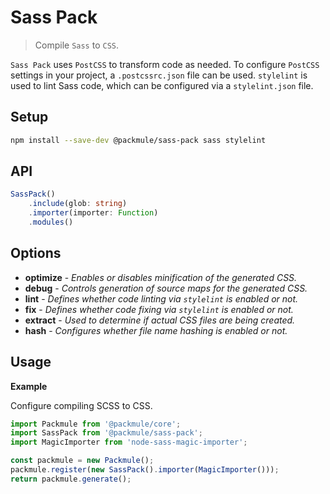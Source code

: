 # Sass Pack

> Compile `Sass` to `CSS`.

`Sass Pack` uses `PostCSS` to transform code as needed.
To configure `PostCSS` settings in your project, a `.postcssrc.json`
file can be used. `stylelint` is used to lint Sass code, which can
be configured via a `stylelint.json` file.

## Setup

```bash
npm install --save-dev @packmule/sass-pack sass stylelint
```

## API

```ts
SassPack()
    .include(glob: string)
    .importer(importer: Function)
    .modules()
```

## Options

-   **optimize** - _Enables or disables minification of the generated CSS._
-   **debug** - _Controls generation of source maps for the generated CSS._
-   **lint** - _Defines whether code linting via `stylelint` is enabled or not._
-   **fix** - _Defines whether code fixing via `stylelint` is enabled or not._
-   **extract** - _Used to determine if actual CSS files are being created._
-   **hash** - _Configures whether file name hashing is enabled or not._

## Usage

**Example**

Configure compiling SCSS to CSS.

```ts
import Packmule from '@packmule/core';
import SassPack from '@packmule/sass-pack';
import MagicImporter from 'node-sass-magic-importer';

const packmule = new Packmule();
packmule.register(new SassPack().importer(MagicImporter()));
return packmule.generate();
```

